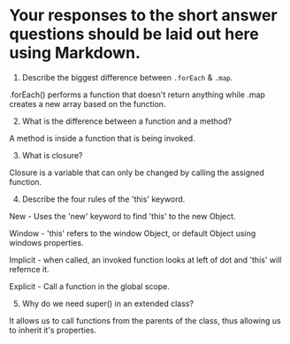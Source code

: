 # Your responses to the short answer questions should be laid out here using Markdown.
1. Describe the biggest difference between `.forEach` & `.map`.

.forEach() performs a function that doesn't return anything while .map creates a new array based on the function.

2. What is the difference between a function and a method? 

A method is inside a function that is being invoked.

3. What is closure?

Closure is a variable that can only be changed by calling the assigned function.

4. Describe the four rules of the 'this' keyword.

New - Uses the 'new' keyword to find 'this' to the new Object.

Window - 'this' refers to the window Object, or default Object using windows properties.

Implicit - when called, an invoked function looks at left of dot and 'this' will refernce it.

Explicit - Call a function in the global scope.

5. Why do we need super() in an extended class?

It allows us to call functions from the parents of the class, thus allowing us to inherit it's properties.
